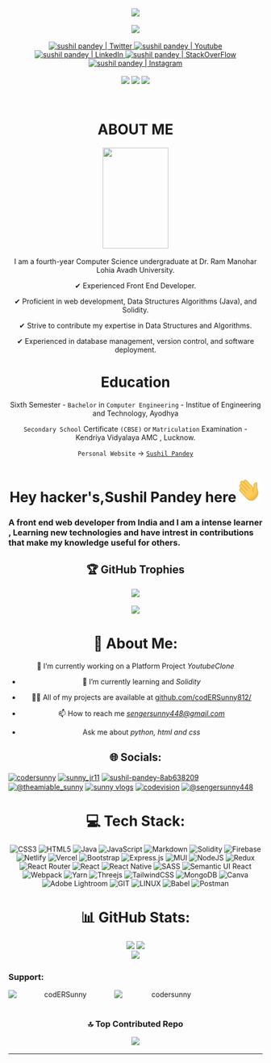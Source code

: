 
<!--- header image --->

<div align="center">
  
<p align="left">
  <img alt="" style="{max-height: 0px}" src="https://github.com/codERSunny812/codERSunny812/assets/95053082/0195c8c6-15e5-451c-ae1f-1a58a00cfd14">
</p>

  
<!--- portfolio launch image --->
  
<a href="https://scintillating-salmiakki-2aaa81.netlify.app/">
  
  <img height="300" src="https://user-images.githubusercontent.com/60597290/151966205-54a50cb6-2401-49bc-992c-dd926c8ecd09.svg"/>
  
  ![](https://komarev.com/ghpvc/?username=codersunny812&color=blueviolet&label=Profile+Views)
  
</a>


<!--- social media icons, you can find them in the assets directory of this repo --->
  
<a href="https://twitter.com/codeerasunny" target="_blank">
    <img height="55" alt="sushil pandey  | Twitter" src="https://user-images.githubusercontent.com/60597290/152035696-80cad2ec-b4dd-4552-88e6-b6b466124f5b.png" />
</a>  
  
<a href="https://www.youtube.com/@sunnyvlogs812" target="_blank">
    <img height="55" alt="sushil pandey  | Youtube" src="https://user-images.githubusercontent.com/60597290/152035929-b7f75d38-e1c2-4325-a97e-7b934b8534e2.png" />
</a>  
  
<a href="https://www.linkedin.com/in/sushil-pandey-8ab638209/" target="_blank">
  <img height="55" alt="sushil pandey | LinkedIn"  src="https://user-images.githubusercontent.com/60597290/152035581-a7c6c0c3-65c3-4160-89c0-e90ddc1e8d4e.png"/>
</a> 
  
<a href="https://stackoverflow.com/users/19096308/sunny" target="_blank">
  <img height="55" alt="sushil pandey  | StackOverFlow" src="https://user-images.githubusercontent.com/60597290/152035786-d00aa1c3-56af-4d45-8a3c-15846d1a123d.png" />
</a>
  
<a href="https://www.instagram.com/@theamiable_sunny/" target="_blank">
  <img height="55" alt="sushil pandey | Instagram"  src="https://user-images.githubusercontent.com/60597290/152036063-21242e52-af65-4a33-af5d-790466244407.png" />
</a>

  
<!--- a bit of vertical space & languages text --->
  
<div>&nbsp;</div>





<!--- language icons --->


  

<img height="100" src="https://github.com/codERSunny812/codERSunny812/assets/95053082/f072a5cf-bcf8-435c-8ec2-0ea36cf3a30e" />
<img height="100" src="https://github.com/codERSunny812/codERSunny812/assets/95053082/5ed616a4-b402-42ab-9a49-b015619b4793" />
<img height="100" src="https://user-images.githubusercontent.com/60597290/152366741-4ebfc910-49b4-4365-829d-89f9a5873ff5.png" />


&nbsp;
<h1 align="center">
  ABOUT ME
</h1>



<img width="130" height="200" src="https://github.com/codERSunny812/codERSunny812/assets/95053082/cae26c53-812f-4faf-8939-aeaf49239c13" />

I am a fourth-year Computer Science undergraduate at Dr. Ram Manohar Lohia Avadh University.

✔ Experienced Front End Developer.

✔ Proficient in web development, Data Structures Algorithms (Java), and Solidity.

✔ Strive to contribute my expertise in Data Structures and Algorithms.

✔ Experienced in database management, version control, and software deployment.


<!--- Education --->  
  
<h1 align="center">
    Education 
    </h2>

  Sixth Semester - `Bachelor` in `Computer Engineering` - Institue of Engineering and Technology, Ayodhya
  
  `Secondary School` Certificate `(CBSE)` or `Matriculation` Examination - Kendriya Vidyalaya AMC , Lucknow.

   `Personal Website` -> <a href="https://scintillating-salmiakki-2aaa81.netlify.app/" target="_blank">`Sushil Pandey`</a>
  
 








<h1 align="center">Hey hacker's,Sushil Pandey  here<img  src="https://raw.githubusercontent.com/ABSphreak/ABSphreak/master/gifs/Hi.gif" height="50px" width="50px"> </h1>
<h3 align="left">A front end   web developer from India and I am a intense learner ,  Learning new technologies and have intrest  in contributions that make my knowledge useful for others.</h3>



## 🏆 GitHub Trophies
![](https://github-profile-trophy.vercel.app/?username=codersunny812&theme=radical&no-frame=false&no-bg=false&margin-w=4)

[![](https://visitcount.itsvg.in/api?id=codersunny812&icon=0&color=0)](https://visitcount.itsvg.in)



# 💫 About Me:
 🔭 I’m currently working on a Platform Project *YoutubeClone*

- 🌱 I’m currently learning  and *Solidity*

- 👨‍💻 All of my projects are available at [github.com/codERSunny812/](github.com/codERSunny812)

- 📫 How to reach me *sengersunny448@gmail.com*
 
- Ask me about *python, html and css*


## 🌐 Socials:
<p align="left">
<a href="https://dev.to/codersunny" target="_blank"><img align="center" src="https://raw.githubusercontent.com/rahuldkjain/github-profile-readme-generator/master/src/images/icons/Social/devto.svg" alt="codersunny" height="30" width="40" /></a>&nbsp;<a href="https://twitter.com/sunnyjr_11" target="_blank"><img align="center" src="https://raw.githubusercontent.com/rahuldkjain/github-profile-readme-generator/master/src/images/icons/Social/twitter.svg" alt="sunny_jr11" height="30" width="40" /></a>&nbsp;<a href="https://www.linkedin.com/in/sushil-pandey-8ab638209/" target="_blank"><img align="center" src="https://raw.githubusercontent.com/rahuldkjain/github-profile-readme-generator/master/src/images/icons/Social/linked-in-alt.svg" alt="sushil-pandey-8ab638209" height="30" width="40" /></a>&nbsp;<a href="https://www.instagram.com/theamiable_sunny/" target="_blank"><img align="center" src="https://raw.githubusercontent.com/rahuldkjain/github-profile-readme-generator/master/src/images/icons/Social/instagram.svg" alt="@theamiable_sunny" height="30" width="40" /></a>&nbsp;<a href="https://www.youtube.com/channel/UCCNIqsl_s-yjZJYECon4uWA" target="_blank"><img align="center" src="https://raw.githubusercontent.com/rahuldkjain/github-profile-readme-generator/master/src/images/icons/Social/youtube.svg" alt="sunny vlogs" height="30" width="40" /></a>&nbsp;<a href="https://www.codechef.com/users/sunny812" target="_blank"><img align="center" src="https://cdn.jsdelivr.net/npm/simple-icons@3.1.0/icons/codechef.svg" alt="codevision" height="30" width="40" /></a>&nbsp;<a href="https://www.hackerrank.com/sengersunny448" target="_blank"><img align="center" src="https://raw.githubusercontent.com/rahuldkjain/github-profile-readme-generator/master/src/images/icons/Social/hackerrank.svg" alt="@sengersunny448" height="30" width="40" /></a>
</p> 


# 💻 Tech Stack:
![CSS3](https://img.shields.io/badge/css3-%231572B6.svg?style=for-the-badge&logo=css3&logoColor=white) ![HTML5](https://img.shields.io/badge/html5-%23E34F26.svg?style=for-the-badge&logo=html5&logoColor=white) ![Java](https://img.shields.io/badge/java-%23ED8B00.svg?style=for-the-badge&logo=java&logoColor=white) ![JavaScript](https://img.shields.io/badge/javascript-%23323330.svg?style=for-the-badge&logo=javascript&logoColor=%23F7DF1E) ![Markdown](https://img.shields.io/badge/markdown-%23000000.svg?style=for-the-badge&logo=markdown&logoColor=white) ![Solidity](https://img.shields.io/badge/Solidity-%23363636.svg?style=for-the-badge&logo=solidity&logoColor=white) ![Firebase](https://img.shields.io/badge/firebase-%23039BE5.svg?style=for-the-badge&logo=firebase) ![Netlify](https://img.shields.io/badge/netlify-%23000000.svg?style=for-the-badge&logo=netlify&logoColor=#00C7B7) ![Vercel](https://img.shields.io/badge/vercel-%23000000.svg?style=for-the-badge&logo=vercel&logoColor=white) ![Bootstrap](https://img.shields.io/badge/bootstrap-%23563D7C.svg?style=for-the-badge&logo=bootstrap&logoColor=white) ![Express.js](https://img.shields.io/badge/express.js-%23404d59.svg?style=for-the-badge&logo=express&logoColor=%2361DAFB) ![MUI](https://img.shields.io/badge/MUI-%230081CB.svg?style=for-the-badge&logo=material-ui&logoColor=white) ![NodeJS](https://img.shields.io/badge/node.js-6DA55F?style=for-the-badge&logo=node.js&logoColor=white) ![Redux](https://img.shields.io/badge/redux-%23593d88.svg?style=for-the-badge&logo=redux&logoColor=white) ![React Router](https://img.shields.io/badge/React_Router-CA4245?style=for-the-badge&logo=react-router&logoColor=white) ![React](https://img.shields.io/badge/react-%2320232a.svg?style=for-the-badge&logo=react&logoColor=%2361DAFB) ![React Native](https://img.shields.io/badge/react_native-%2320232a.svg?style=for-the-badge&logo=react&logoColor=%2361DAFB) ![SASS](https://img.shields.io/badge/SASS-hotpink.svg?style=for-the-badge&logo=SASS&logoColor=white) ![Semantic UI React](https://img.shields.io/badge/Semantic%20UI%20React-%2335BDB2.svg?style=for-the-badge&logo=SemanticUIReact&logoColor=white) ![Webpack](https://img.shields.io/badge/webpack-%238DD6F9.svg?style=for-the-badge&logo=webpack&logoColor=black) ![Yarn](https://img.shields.io/badge/yarn-%232C8EBB.svg?style=for-the-badge&logo=yarn&logoColor=white) ![Threejs](https://img.shields.io/badge/threejs-black?style=for-the-badge&logo=three.js&logoColor=white) ![TailwindCSS](https://img.shields.io/badge/tailwindcss-%2338B2AC.svg?style=for-the-badge&logo=tailwind-css&logoColor=white) ![MongoDB](https://img.shields.io/badge/MongoDB-%234ea94b.svg?style=for-the-badge&logo=mongodb&logoColor=white) ![Canva](https://img.shields.io/badge/Canva-%2300C4CC.svg?style=for-the-badge&logo=Canva&logoColor=white) ![Adobe Lightroom](https://img.shields.io/badge/Adobe%20Lightroom-31A8FF.svg?style=for-the-badge&logo=Adobe%20Lightroom&logoColor=white) ![GIT](https://img.shields.io/badge/Git-fc6d26?style=for-the-badge&logo=git&logoColor=white) ![LINUX](https://img.shields.io/badge/Linux-FCC624?style=for-the-badge&logo=linux&logoColor=black) ![Babel](https://img.shields.io/badge/Babel-F9DC3e?style=for-the-badge&logo=babel&logoColor=black) ![Postman](https://img.shields.io/badge/Postman-FF6C37?style=for-the-badge&logo=postman&logoColor=white)




# 📊 GitHub Stats:
![](https://github-readme-stats.vercel.app/api/top-langs/?username=codersunny812&theme=midnight-purple&hide_border=false&include_all_commits=false&count_private=false&)
![](https://github-readme-streak-stats.herokuapp.com/?user=codersunny812&theme=midnight-purple&hide_border=false)<br/>
![](https://github-readme-stats.vercel.app/api?username=codersunny812&theme=midnight-purple&hide_border=false&include_all_commits=false&count_private=false)<br>


<h3 align="left">Support:</h3>
<p><a href="https://www.buymeacoffee.com/codERSunny"> <img align="left" src="https://cdn.buymeacoffee.com/buttons/v2/default-yellow.png" height="50" width="210" alt="codERSunny" /></a><a href="https://ko-fi.com/codersunny"> <img align="left" src="https://cdn.ko-fi.com/cdn/kofi3.png?v=3" height="50" width="210" alt="codersunny" /></a></p><br><br>

### 🔝 Top Contributed Repo
![](https://github-contributor-stats.vercel.app/api?username=codersunny812&limit=5&theme=dracula&combine_all_yearly_contributions=true)

---


<!-- Proudly created with GPRM ( https://gprm.itsvg.in ) -->
